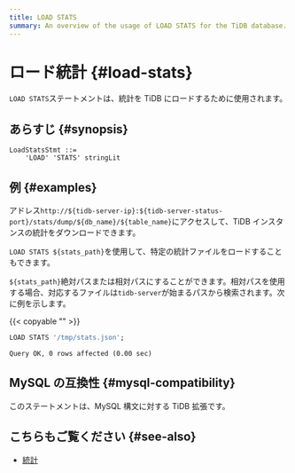 ```yaml
---
title: LOAD STATS
summary: An overview of the usage of LOAD STATS for the TiDB database.
---
```


# ロード統計 {#load-stats}

`LOAD STATS`ステートメントは、統計を TiDB にロードするために使用されます。

## あらすじ {#synopsis}

```ebnf+diagram
LoadStatsStmt ::=
    'LOAD' 'STATS' stringLit
```

## 例 {#examples}

アドレス`http://${tidb-server-ip}:${tidb-server-status-port}/stats/dump/${db_name}/${table_name}`にアクセスして、TiDB インスタンスの統計をダウンロードできます。

`LOAD STATS ${stats_path}`を使用して、特定の統計ファイルをロードすることもできます。

`${stats_path}`絶対パスまたは相対パスにすることができます。相対パスを使用する場合、対応するファイルは`tidb-server`が始まるパスから検索されます。次に例を示します。

{{< copyable "" >}}

```sql
LOAD STATS '/tmp/stats.json';
```

```
Query OK, 0 rows affected (0.00 sec)
```

## MySQL の互換性 {#mysql-compatibility}

このステートメントは、MySQL 構文に対する TiDB 拡張です。

## こちらもご覧ください {#see-also}

-   [統計](/statistics.md)
